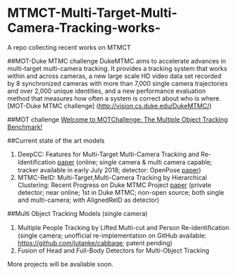 # MTMCT-Multi-Target-Multi-Camera-Tracking-works-
A repo collecting recent works on MTMCT

##MOT-Duke MTMC challenge
DukeMTMC aims to accelerate advances in multi-target multi-camera tracking. It provides a tracking system that works within and across cameras, a new large scale HD video data set recorded by 8 synchronized cameras with more than 7,000 single camera trajectories and over 2,000 unique identities, and a new performance evaluation method that measures how often a system is correct about who is where.
[MOT-Duke MTMC challenge] (http://vision.cs.duke.edu/DukeMTMC/)


##MOT challenge
[Welcome to MOTChallenge: The Multiple Object Tracking Benchmark!](https://motchallenge.net/)



##Current state of the art models

1. DeepCC: Features for Multi-Target Multi-Camera Tracking and Re-Identiﬁcation [paper](https://arxiv.org/pdf/1803.10859.pdf) (online; single camera & multi camera capable; tracker available in early July 2018; detector: OpenPose [paper](https://arxiv.org/pdf/1611.08050.pdf))
2. MTMC-ReID: Multi-Target,Multi-Camera Tracking by Hierarchical Clustering:  Recent Progress on Duke MTMC Project [paper](https://arxiv.org/pdf/1712.09531.pdf) (private detector; near online; 1st in Duke MTMC; non-open source; both single and multi-camera; with AlignedReID as detector)
   



##Multi Object Tracking Models (single camera)

1. Multiple People Tracking by Lifted Multi-cut and Person Re-identiﬁcation (single camera; unofficial re-implementation on GitHub available: https://github.com/jutanke/cabbage; patent pending)
2. Fusion of Head and Full-Body Detectors for Multi-Object Tracking

More projects will be available soon.

